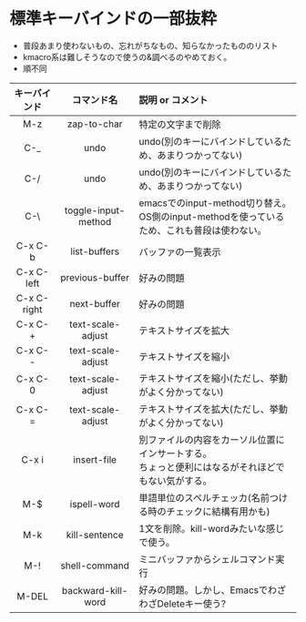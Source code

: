 # 標準キーバインドの一部抜粋

* 普段あまり使わないもの、忘れがちなもの、知らなかったもののリスト
* kmacro系は難しそうなので使うの&調べるのやめておく。
* 順不同

| キーバインド | コマンド名 | 説明 or コメント |
|:----------------:|:-----------:|:--|
| M-z | zap-to-char | 特定の文字まで削除 |
| C-_ | undo | undo(別のキーにバインドしているため、あまりつかってない) |
| C-/ | undo | undo(別のキーにバインドしているため、あまりつかってない) |
| C-\ | toggle-input-method | emacsでのinput-method切り替え。<br/>OS側のinput-methodを使っているため、これも普段は使わない。|
| C-x C-b | list-buffers | バッファの一覧表示 |
| C-x C-left | previous-buffer | 好みの問題 |
| C-x C-right | next-buffer | 好みの問題 |
| C-x C-+ | text-scale-adjust | テキストサイズを拡大 |
| C-x C-- |	text-scale-adjust | テキストサイズを縮小 |
| C-x C-0 |	text-scale-adjust | テキストサイズを縮小(ただし、挙動がよく分かってない) |
| C-x C-= | text-scale-adjust | テキストサイズを拡大(ただし、挙動がよく分かってない) |
| C-x i	| insert-file | 別ファイルの内容をカーソル位置にインサートする。<br/>ちょっと便利にはなるがそれほどでもない気がする。 |
| M-$ | ispell-word | 単語単位のスペルチェッカ(名前つける時のチェックに結構有用かも) |
| M-k | kill-sentence | 1文を削除。kill-wordみたいな感じで使う。 |
| M-! | shell-command | ミニバッファからシェルコマンド実行 |
| M-DEL | backward-kill-word | 好みの問題。しかし、EmacsでわざわざDeleteキー使う? |
